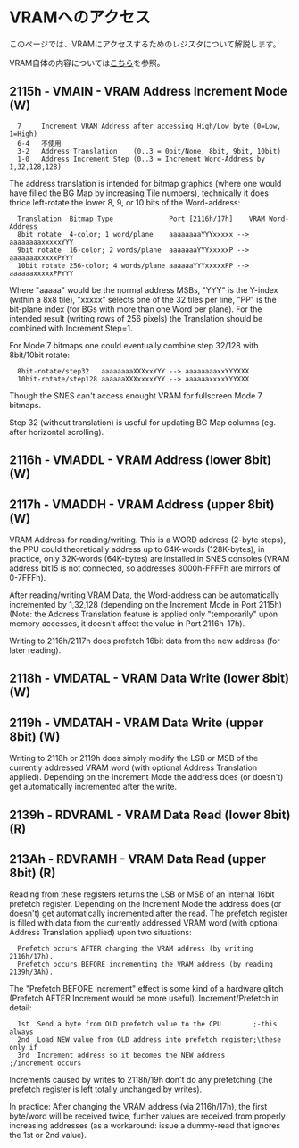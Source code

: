 # VRAMへのアクセス

このページでは、VRAMにアクセスするためのレジスタについて解説します。

VRAM自体の内容については[こちら](../video/vram.md)を参照。

## 2115h - VMAIN - VRAM Address Increment Mode (W)

```
  7     Increment VRAM Address after accessing High/Low byte (0=Low, 1=High)
  6-4   不使用
  3-2   Address Translation    (0..3 = 0bit/None, 8bit, 9bit, 10bit)
  1-0   Address Increment Step (0..3 = Increment Word-Address by 1,32,128,128)
```

The address translation is intended for bitmap graphics (where one would have filled the BG Map by increasing Tile numbers), technically it does thrice left-rotate the lower 8, 9, or 10 bits of the Word-address:

```
  Translation  Bitmap Type              Port [2116h/17h]    VRAM Word-Address
  8bit rotate  4-color; 1 word/plane    aaaaaaaaYYYxxxxx --> aaaaaaaaxxxxxYYY
  9bit rotate  16-color; 2 words/plane  aaaaaaaYYYxxxxxP --> aaaaaaaxxxxxPYYY
  10bit rotate 256-color; 4 words/plane aaaaaaYYYxxxxxPP --> aaaaaaxxxxxPPYYY
```

Where "aaaaa" would be the normal address MSBs, "YYY" is the Y-index (within a 8x8 tile), "xxxxx" selects one of the 32 tiles per line, "PP" is the bit-plane index (for BGs with more than one Word per plane). For the intended result (writing rows of 256 pixels) the Translation should be combined with Increment Step=1.

For Mode 7 bitmaps one could eventually combine step 32/128 with 8bit/10bit rotate:

```
  8bit-rotate/step32   aaaaaaaaXXXxxYYY --> aaaaaaaaxxYYYXXX
  10bit-rotate/step128 aaaaaaXXXxxxxYYY --> aaaaaaxxxxYYYXXX
```

Though the SNES can't access enought VRAM for fullscreen Mode 7 bitmaps.

Step 32 (without translation) is useful for updating BG Map columns (eg. after horizontal scrolling).

## 2116h - VMADDL - VRAM Address (lower 8bit) (W)
## 2117h - VMADDH - VRAM Address (upper 8bit) (W)

VRAM Address for reading/writing. This is a WORD address (2-byte steps), the PPU could theoretically address up to 64K-words (128K-bytes), in practice, only 32K-words (64K-bytes) are installed in SNES consoles (VRAM address bit15 is not connected, so addresses 8000h-FFFFh are mirrors of 0-7FFFh).

After reading/writing VRAM Data, the Word-address can be automatically incremented by 1,32,128 (depending on the Increment Mode in Port 2115h) (Note: the Address Translation feature is applied only "temporarily" upon memory accesses, it doesn't affect the value in Port 2116h-17h).

Writing to 2116h/2117h does prefetch 16bit data from the new address (for later reading).

## 2118h - VMDATAL - VRAM Data Write (lower 8bit) (W)
## 2119h - VMDATAH - VRAM Data Write (upper 8bit) (W)

Writing to 2118h or 2119h does simply modify the LSB or MSB of the currently addressed VRAM word (with optional Address Translation applied). Depending on the Increment Mode the address does (or doesn't) get automatically incremented after the write.

## 2139h - RDVRAML - VRAM Data Read (lower 8bit) (R)
## 213Ah - RDVRAMH - VRAM Data Read (upper 8bit) (R)

Reading from these registers returns the LSB or MSB of an internal 16bit prefetch register. Depending on the Increment Mode the address does (or doesn't) get automatically incremented after the read.
The prefetch register is filled with data from the currently addressed VRAM word (with optional Address Translation applied) upon two situations:

```
  Prefetch occurs AFTER changing the VRAM address (by writing 2116h/17h).
  Prefetch occurs BEFORE incrementing the VRAM address (by reading 2139h/3Ah).
```

The "Prefetch BEFORE Increment" effect is some kind of a hardware glitch (Prefetch AFTER Increment would be more useful). Increment/Prefetch in detail:

```
  1st  Send a byte from OLD prefetch value to the CPU        ;-this always
  2nd  Load NEW value from OLD address into prefetch register;\these only if
  3rd  Increment address so it becomes the NEW address       ;/increment occurs
```

Increments caused by writes to 2118h/19h don't do any prefetching (the prefetch register is left totally unchanged by writes).

In practice: After changing the VRAM address (via 2116h/17h), the first byte/word will be received twice, further values are received from properly increasing addresses (as a workaround: issue a dummy-read that ignores the 1st or 2nd value).
